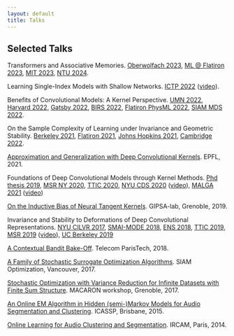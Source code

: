 ```yaml
---
layout: default
title: Talks
---
```

## Selected Talks

Transformers and Associative Memories. [Oberwolfach 2023](files/talk_ow23.pdf), [ML @ Flatiron 2023](files/talk_mlfi23.pdf), [MIT 2023](files/mit_lecture_transformer.pdf), [NTU 2024](files/talk_ntu24.pdf).

Learning Single-Index Models with Shallow Networks. [ICTP 2022](files/talk_ictp22.pdf) ([video](https://www.youtube.com/watch?v=A4F6-32_n40)).

Benefits of Convolutional Models: A Kernel Perspective. [UMN 2022](files/talk_umn22.pdf), [Harvard 2022](files/talk_harvard22.pdf), [Gatsby 2022](files/talk_gatsby22.pdf), [BIRS 2022](files/talk_birs22.pdf), [Flatiron PhysML 2022](files/talk_flatiron_physml22.pdf), [SIAM MDS 2022]().

On the Sample Complexity of Learning under Invariance and Geometric Stability. [Berkeley 2021](files/talk_berkeley21.pdf), [Flatiron 2021](files/talk_flatiron21.pdf), [Johns Hopkins 2021](files/talk_jhu21.pdf), [Cambridge 2022](files/talk_cambridge22.pdf).

[Approximation and Generalization with Deep Convolutional Kernels](files/talk_epfl21.pdf). EPFL, 2021.

Foundations of Deep Convolutional Models through Kernel Methods. [Phd thesis 2019](files/phd_slides.pdf), [MSR NY 2020](files/talk_msr20.pdf), [TTIC 2020](files/talk_ttic20.pdf), [NYU CDS 2020](files/talk_cds.pdf) ([video](https://drive.google.com/file/d/1MNyCgVZvRQjq9MSuRVoxAITtkliOaRx_/view)), [MALGA 2021](files/talk_malga21.pdf) ([video](https://www.youtube.com/watch?v=o5ENlzzOqS4))

[On the Inductive Bias of Neural Tangent Kernels](files/talk_gipsa.pdf). GIPSA-lab, Grenoble, 2019.

Invariance and Stability to Deformations of Deep Convolutional Representations. [NYU CILVR 2017](files/stability_nyu17.pdf), [SMAI-MODE 2018](files/talk_mode18.pdf), [ENS 2018](files/stability_ens.pdf), [TTIC 2019](files/stability_ttic.pdf), [MSR 2019](files/stability_msr.pdf) ([video](https://www.youtube.com/watch?v=tn4C__Kxm18)), [UC Berkeley 2019](files/stability_berkeley.pdf)

[A Contextual Bandit Bake-Off](files/bakeoff_telecom.pdf). Telecom ParisTech, 2018.

[A Family of Stochastic Surrogate Optimization Algorithms](files/talk_opt17.pdf). SIAM Optimization, Vancouver, 2017.

[Stochastic Optimization with Variance Reduction for Infinite Datasets with Finite Sum Structure](files/smiso_macaron17.pdf). MACARON workshop, Grenoble, 2017.

[An Online EM Algorithm in Hidden (semi-)Markov Models for Audio Segmentation and Clustering](files/icassp2015.pdf).
ICASSP, Brisbane, 2015.

[Online Learning for Audio Clustering and Segmentation](files/ircam2014.pdf). IRCAM, Paris, 2014.
